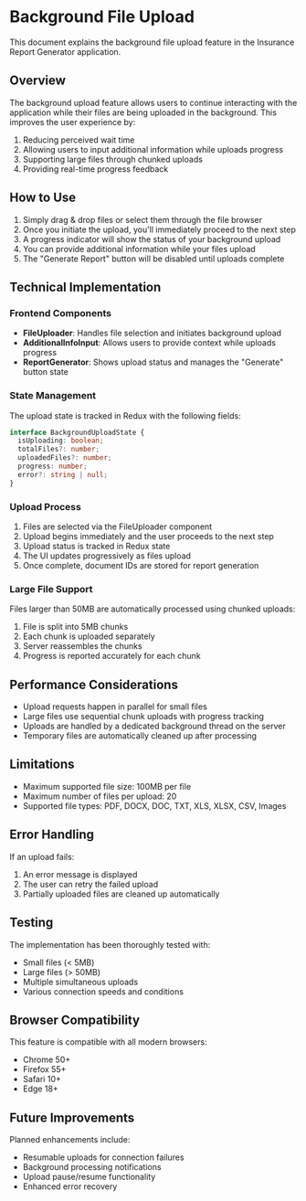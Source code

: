 # Background File Upload

This document explains the background file upload feature in the Insurance Report Generator application.

## Overview

The background upload feature allows users to continue interacting with the application while their files are being uploaded in the background. This improves the user experience by:

1. Reducing perceived wait time
2. Allowing users to input additional information while uploads progress
3. Supporting large files through chunked uploads
4. Providing real-time progress feedback

## How to Use

1. Simply drag & drop files or select them through the file browser
2. Once you initiate the upload, you'll immediately proceed to the next step
3. A progress indicator will show the status of your background upload
4. You can provide additional information while your files upload
5. The "Generate Report" button will be disabled until uploads complete

## Technical Implementation

### Frontend Components

- **FileUploader**: Handles file selection and initiates background upload
- **AdditionalInfoInput**: Allows users to provide context while uploads progress
- **ReportGenerator**: Shows upload status and manages the "Generate" button state

### State Management

The upload state is tracked in Redux with the following fields:

```typescript
interface BackgroundUploadState {
  isUploading: boolean;
  totalFiles?: number;
  uploadedFiles?: number;
  progress: number;
  error?: string | null;
}
```

### Upload Process

1. Files are selected via the FileUploader component
2. Upload begins immediately and the user proceeds to the next step
3. Upload status is tracked in Redux state
4. The UI updates progressively as files upload
5. Once complete, document IDs are stored for report generation

### Large File Support

Files larger than 50MB are automatically processed using chunked uploads:

1. File is split into 5MB chunks
2. Each chunk is uploaded separately
3. Server reassembles the chunks
4. Progress is reported accurately for each chunk

## Performance Considerations

- Upload requests happen in parallel for small files
- Large files use sequential chunk uploads with progress tracking
- Uploads are handled by a dedicated background thread on the server
- Temporary files are automatically cleaned up after processing

## Limitations

- Maximum supported file size: 100MB per file
- Maximum number of files per upload: 20
- Supported file types: PDF, DOCX, DOC, TXT, XLS, XLSX, CSV, Images

## Error Handling

If an upload fails:

1. An error message is displayed
2. The user can retry the failed upload
3. Partially uploaded files are cleaned up automatically

## Testing

The implementation has been thoroughly tested with:

- Small files (< 5MB)
- Large files (> 50MB)
- Multiple simultaneous uploads
- Various connection speeds and conditions

## Browser Compatibility

This feature is compatible with all modern browsers:
- Chrome 50+
- Firefox 55+
- Safari 10+
- Edge 18+

## Future Improvements

Planned enhancements include:
- Resumable uploads for connection failures
- Background processing notifications
- Upload pause/resume functionality
- Enhanced error recovery 